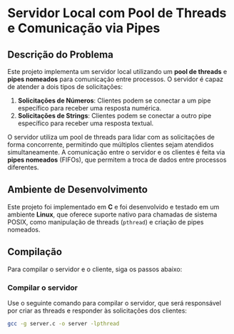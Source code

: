 # Servidor Local com Pool de Threads e Comunicação via Pipes

## Descrição do Problema

Este projeto implementa um servidor local utilizando um **pool de threads** e **pipes nomeados** para comunicação entre processos. O servidor é capaz de atender a dois tipos de solicitações:

1. **Solicitações de Números**: Clientes podem se conectar a um pipe específico para receber uma resposta numérica.
2. **Solicitações de Strings**: Clientes podem se conectar a outro pipe específico para receber uma resposta textual.

O servidor utiliza um pool de threads para lidar com as solicitações de forma concorrente, permitindo que múltiplos clientes sejam atendidos simultaneamente. A comunicação entre o servidor e os clientes é feita via **pipes nomeados** (FIFOs), que permitem a troca de dados entre processos diferentes.

## Ambiente de Desenvolvimento

Este projeto foi implementado em **C** e foi desenvolvido e testado em um ambiente **Linux**, que oferece suporte nativo para chamadas de sistema POSIX, como manipulação de threads (`pthread`) e criação de pipes nomeados.

## Compilação

Para compilar o servidor e o cliente, siga os passos abaixo:

### Compilar o servidor
Use o seguinte comando para compilar o servidor, que será responsável por criar as threads e responder às solicitações dos clientes:

```bash
gcc -g server.c -o server -lpthread
